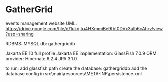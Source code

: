 # GatherGrid
events management website
UML:
https://drive.google.com/file/d/1ukgltu4HXmmiBe9fbt0DVx3ulb6cAhrv/view?usp=sharing

RDBMS: MYSQL
db: gathergriddb

Jakarta EE 10 full profile
Jakarta EE implementation: GlassFish 7.0.9
ORM provider: Hibernate 6.2.4
JPA 3.1.0

to run:
add glassfish path
create the database: gathergriddb
add the database config in src\main\resources\META-INF\persistence.xml
